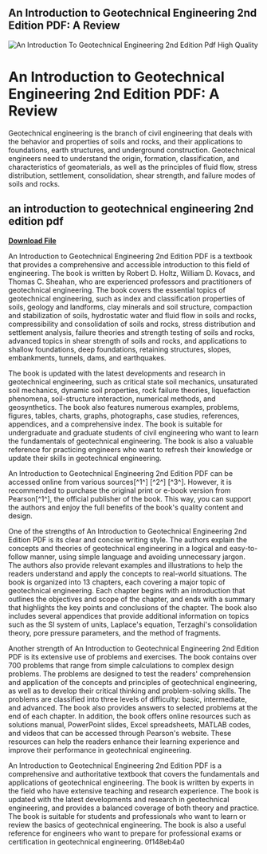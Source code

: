 ## An Introduction to Geotechnical Engineering 2nd Edition PDF: A Review

 
![An Introduction To Geotechnical Engineering 2nd Edition Pdf High Quality](https://encrypted-tbn3.gstatic.com/images?q=tbn:ANd9GcRE3tHOfVampg0XuIrKDG7fw8BoDyugOkeAoVTBc1W-0v2Na6DmUAy5haE)

 
# An Introduction to Geotechnical Engineering 2nd Edition PDF: A Review
 
Geotechnical engineering is the branch of civil engineering that deals with the behavior and properties of soils and rocks, and their applications to foundations, earth structures, and underground construction. Geotechnical engineers need to understand the origin, formation, classification, and characteristics of geomaterials, as well as the principles of fluid flow, stress distribution, settlement, consolidation, shear strength, and failure modes of soils and rocks.
 
## an introduction to geotechnical engineering 2nd edition pdf


[**Download File**](https://www.google.com/url?q=https%3A%2F%2Ftinurll.com%2F2tKfmP&sa=D&sntz=1&usg=AOvVaw1UAG6xeEBcNlMx9epkNt6A)

 
An Introduction to Geotechnical Engineering 2nd Edition PDF is a textbook that provides a comprehensive and accessible introduction to this field of engineering. The book is written by Robert D. Holtz, William D. Kovacs, and Thomas C. Sheahan, who are experienced professors and practitioners of geotechnical engineering. The book covers the essential topics of geotechnical engineering, such as index and classification properties of soils, geology and landforms, clay minerals and soil structure, compaction and stabilization of soils, hydrostatic water and fluid flow in soils and rocks, compressibility and consolidation of soils and rocks, stress distribution and settlement analysis, failure theories and strength testing of soils and rocks, advanced topics in shear strength of soils and rocks, and applications to shallow foundations, deep foundations, retaining structures, slopes, embankments, tunnels, dams, and earthquakes.
 
The book is updated with the latest developments and research in geotechnical engineering, such as critical state soil mechanics, unsaturated soil mechanics, dynamic soil properties, rock failure theories, liquefaction phenomena, soil-structure interaction, numerical methods, and geosynthetics. The book also features numerous examples, problems, figures, tables, charts, graphs, photographs, case studies, references, appendices, and a comprehensive index. The book is suitable for undergraduate and graduate students of civil engineering who want to learn the fundamentals of geotechnical engineering. The book is also a valuable reference for practicing engineers who want to refresh their knowledge or update their skills in geotechnical engineering.
 
An Introduction to Geotechnical Engineering 2nd Edition PDF can be accessed online from various sources[^1^] [^2^] [^3^]. However, it is recommended to purchase the original print or e-book version from Pearson[^1^], the official publisher of the book. This way, you can support the authors and enjoy the full benefits of the book's quality content and design.
  
One of the strengths of An Introduction to Geotechnical Engineering 2nd Edition PDF is its clear and concise writing style. The authors explain the concepts and theories of geotechnical engineering in a logical and easy-to-follow manner, using simple language and avoiding unnecessary jargon. The authors also provide relevant examples and illustrations to help the readers understand and apply the concepts to real-world situations. The book is organized into 13 chapters, each covering a major topic of geotechnical engineering. Each chapter begins with an introduction that outlines the objectives and scope of the chapter, and ends with a summary that highlights the key points and conclusions of the chapter. The book also includes several appendices that provide additional information on topics such as the SI system of units, Laplace's equation, Terzaghi's consolidation theory, pore pressure parameters, and the method of fragments.
 
Another strength of An Introduction to Geotechnical Engineering 2nd Edition PDF is its extensive use of problems and exercises. The book contains over 700 problems that range from simple calculations to complex design problems. The problems are designed to test the readers' comprehension and application of the concepts and principles of geotechnical engineering, as well as to develop their critical thinking and problem-solving skills. The problems are classified into three levels of difficulty: basic, intermediate, and advanced. The book also provides answers to selected problems at the end of each chapter. In addition, the book offers online resources such as solutions manual, PowerPoint slides, Excel spreadsheets, MATLAB codes, and videos that can be accessed through Pearson's website. These resources can help the readers enhance their learning experience and improve their performance in geotechnical engineering.
 
An Introduction to Geotechnical Engineering 2nd Edition PDF is a comprehensive and authoritative textbook that covers the fundamentals and applications of geotechnical engineering. The book is written by experts in the field who have extensive teaching and research experience. The book is updated with the latest developments and research in geotechnical engineering, and provides a balanced coverage of both theory and practice. The book is suitable for students and professionals who want to learn or review the basics of geotechnical engineering. The book is also a useful reference for engineers who want to prepare for professional exams or certification in geotechnical engineering.
 0f148eb4a0

